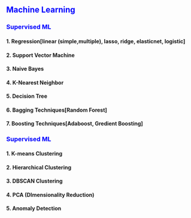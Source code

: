 <h2 style="color: Blue"> Machine Learning </h2>

<h3 style="color: Blue"> Supervised ML </h3>

<h4> 1. Regression[linear (simple,multiple), lasso, ridge, elasticnet, logistic] </h4>
<h4> 2. Support Vector Machine </h4>
<h4> 3. Naive Bayes </h4>
<h4> 4. K-Nearest Neighbor </h4>
<h4> 5. Decision Tree </h4>
<h4> 6. Bagging Techniques[Random Forest] </h4>
<h4> 7. Boosting Techniques[Adaboost, Gredient Boosting] </h4>

<h3 style="color: Blue"> Supervised ML </h3>

<h4> 1. K-means Clustering </h4>
<h4> 2. Hierarchical Clustering </h4>
<h4> 3. DBSCAN Clustering </h4>
<h4> 4. PCA (DImensionality Reduction) </h4>
<h4> 5. Anomaly Detection </h4>